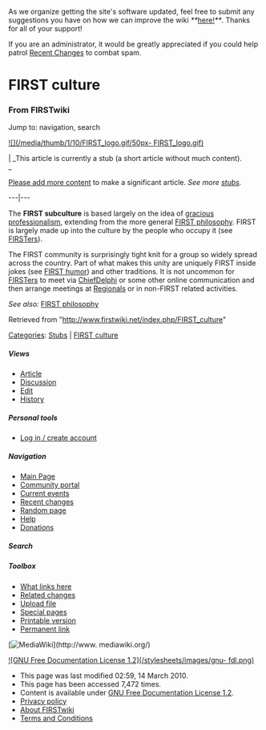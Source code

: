As we organize getting the site's software updated, feel free to submit any
suggestions you have on how we can improve the wiki
_**_[here!](/index.php/User:Hallry/Suggestions "User:Hallry/Suggestions"
)_**_. Thanks for all of your support!

If you are an administrator, it would be greatly appreciated if you could help
patrol [Recent Changes](/index.php/Special:Recentchanges
"Special:Recentchanges" ) to combat spam.

# FIRST culture

### From FIRSTwiki

Jump to: navigation, search

[![](/media/thumb/1/10/FIRST_logo.gif/50px-
FIRST_logo.gif)](/index.php/Image:FIRST_logo.gif "" )

|  _This article is currently a stub (a short article without much content).  
_

[Please add more
content](http://www.firstwiki.net/index.php?title=FIRST_culture&action=edit
"http://www.firstwiki.net/index.php?title=FIRST_culture&action=edit" ) to make
a significant article. _See more [stubs](/index.php/Special:Shortpages
"Special:Shortpages" )._  
  
---|---  
  
  
The **FIRST subculture** is based largely on the idea of [gracious
professionalism](/index.php/Gracious_professionalism "Gracious
professionalism" ), extending from the more general [FIRST
philosophy](/index.php/FIRST_philosophy "FIRST philosophy" ). FIRST is largely
made up into the culture by the people who occupy it (see
[FIRSTers](/index.php?title=FIRSTers&action=edit "FIRSTers" )).

The FIRST community is surprisingly tight knit for a group so widely spread
across the country. Part of what makes this unity are uniquely FIRST inside
jokes (see [FIRST humor](/index.php/FIRST_humor "FIRST humor" )) and other
traditions. It is not uncommon for
[FIRSTers](/index.php?title=FIRSTers&action=edit "FIRSTers" ) to meet via
[ChiefDelphi](/index.php/ChiefDelphi "ChiefDelphi" ) or some other online
communication and then arrange meetings at [Regionals](/index.php/Regional
"Regional" ) or in non-FIRST related activities.

_See also:_ [FIRST philosophy](/index.php/FIRST_philosophy "FIRST philosophy"
)

Retrieved from "<http://www.firstwiki.net/index.php/FIRST_culture>"

[Categories](/index.php?title=Special:Categories&article=FIRST_culture
"Special:Categories" ): [Stubs](/index.php/Category:Stubs "Category:Stubs" ) |
[FIRST culture](/index.php/Category:FIRST_culture "Category:FIRST culture" )

##### Views

  * [Article](/index.php/FIRST_culture)
  * [Discussion](/index.php?title=Talk:FIRST_culture&action=edit)
  * [Edit](/index.php?title=FIRST_culture&action=edit)
  * [History](/index.php?title=FIRST_culture&action=history)

##### Personal tools

  * [Log in / create account](/index.php?title=Special:Userlogin&returnto=FIRST_culture)

[](/index.php/Main_Page "Main Page" )

##### Navigation

  * [Main Page](/index.php/Main_Page)
  * [Community portal](/index.php/FIRSTwiki:Community_portal)
  * [Current events](/index.php/Current_events)
  * [Recent changes](/index.php/Special:Recentchanges)
  * [Random page](/index.php/Special:Random)
  * [Help](/index.php/FIRSTwiki:Help)
  * [Donations](/index.php/FIRSTwiki:Site_support)

##### Search



##### Toolbox

  * [What links here](/index.php/Special:Whatlinkshere/FIRST_culture)
  * [Related changes](/index.php/Special:Recentchangeslinked/FIRST_culture)
  * [Upload file](/index.php/Special:Upload)
  * [Special pages](/index.php/Special:Specialpages)
  * [Printable version](/index.php?title=FIRST_culture&printable=yes)
  * [Permanent link](/index.php?title=FIRST_culture&oldid=75550)

[![MediaWiki](/skins/common/images/poweredby_mediawiki_88x31.png)](http://www.
mediawiki.org/)

[![GNU Free Documentation License 1.2](/stylesheets/images/gnu-
fdl.png)](http://www.gnu.org/copyleft/fdl.html)

  * This page was last modified 02:59, 14 March 2010.
  * This page has been accessed 7,472 times.
  * Content is available under [GNU Free Documentation License 1.2](http://www.gnu.org/copyleft/fdl.html "http://www.gnu.org/copyleft/fdl.html" ).
  * [Privacy policy](/index.php/FIRSTwiki:Privacy_policy "FIRSTwiki:Privacy policy" )
  * [About FIRSTwiki](/index.php/FIRSTwiki:About "FIRSTwiki:About" )
  * [Terms and Conditions](/index.php/FIRSTwiki:Terms_and_conditions "FIRSTwiki:Terms and conditions" )

